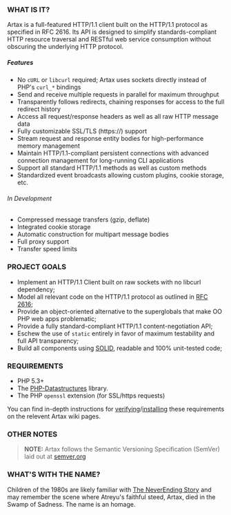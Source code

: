 ### WHAT IS IT?

Artax is a full-featured HTTP/1.1 client built on the HTTP/1.1 protocol as specified in RFC 2616. 
Its API is designed to simplify standards-compliant HTTP resource traversal and RESTful web service
consumption without obscuring the underlying HTTP protocol.

##### Features

 - No `cURL` or `libcurl` required; Artax uses sockets directly instead of PHP's `curl_*` bindings
 - Send and receive multiple requests in parallel for maximum throughput
 - Transparently follows redirects, chaining responses for access to the full redirect history
 - Access all request/response headers as well as all raw HTTP message data
 - Fully customizable SSL/TLS (https://) support
 - Stream request and response entity bodies for high-performance memory management
 - Maintain HTTP/1.1-compliant persistent connections with advanced connection management for 
long-running CLI applications
 - Support all standard HTTP/1.1 methods as well as custom methods
 - Standardized event broadcasts allowing custom plugins, cookie storage, etc.

###### In Development

 - Compressed message transfers (gzip, deflate)
 - Integrated cookie storage
 - Automatic construction for multipart message bodies
 - Full proxy support
 - Transfer speed limits

### PROJECT GOALS

* Implement an HTTP/1.1 Client built on raw sockets with no libcurl dependency;
* Model all relevant code on the HTTP/1.1 protocol as outlined in [RFC 2616][rfc2616];
* Provide an object-oriented alternative to the superglobals that make OO PHP web apps problematic;
* Provide a fully standard-compliant HTTP/1.1 content-negotiation API;
* Eschew the use of `static` entirely in favor of maximum testability and full API transparency;
* Build all components using [SOLID][solid], readable and 100% unit-tested code;


### REQUIREMENTS

* PHP 5.3+
* The [PHP-Datastructures][datastructures] library.
* The PHP `openssl` extension (for SSL/https requests)

You can find in-depth instructions for [verifying][requirements]/[installing][installation] these
requirements on the relevent Artax wiki pages.


### OTHER NOTES

> **NOTE:** Artax follows the Semantic Versioning Specification (SemVer) laid out at [semver.org](http://semver.org/)


### WHAT'S WITH THE NAME?

Children of the 1980s are likely familiar with [The NeverEnding Story][neverending] and may remember
the scene where Atreyu's faithful steed, Artax, died in the Swamp of Sadness. The name is an homage.

[rfc2616]: http://www.w3.org/Protocols/rfc2616/rfc2616.html
[datastructures]: https://github.com/morrisonlevi/PHP-Datastructures
[solid]: http://en.wikipedia.org/wiki/SOLID_(object-oriented_design) "S.O.L.I.D."
[neverending]: http://www.imdb.com/title/tt0088323/ "The NeverEnding Story"
[requirements]: https://github.com/rdlowrey/Artax/wiki/Requirements
[installation]: https://github.com/rdlowrey/Artax/wiki/Installation
